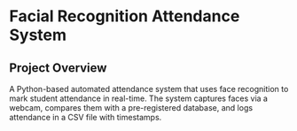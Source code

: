 # Facial Recognition Attendance System
## Project Overview
A Python-based automated attendance system that uses face recognition to mark student attendance in real-time. The system captures faces via a webcam, compares them with a pre-registered database, and logs attendance in a CSV file with timestamps.
